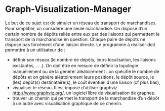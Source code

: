 Graph-Visualization-Manager
===========================



Le but de ce sujet est de simuler un réseau de transport de marchandises. Pour simpliﬁer, on considère une seule marchandise. On dispose d’un certain nombre de dépôts reliés entre eux par des liaisons qui permettent le transport de la marchandise en question. Chaque paire de dépôts ne dispose pas forcément d’une liaison directe. Le programme à réaliser doit permettre à un utilisateur de :

 *  déﬁnir son réseau (le nombre de dépôts, leurs localisation, les liaisons existantes, . . .). On doit être en mesure de déﬁnir la topologie manuellement ou de la générer aléatoirement : on spéciﬁe le nombre de dépôts et on génère aléatoirement leurs positions, le dépôt source, le (les) dépôt(s) destinataire(s), le coût éventuel d’une liaison (cf plus bas),
 * visualiser le réseau. Il est imposé d’utiliser graphviz http://www.graphviz.org/, un logiciel libre de visualisation de graphes.
 * trouver un chemin qui permet le transport de la marchandise d’un dépôt à un autre avec visualisation graphique de ce chemin.
